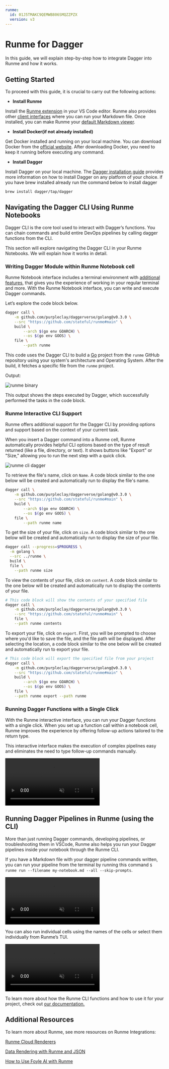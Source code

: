 ```yaml
---
runme:
  id: 01J5TMAKC9QEMWB806SMQZZPZX
  version: v3
---
```


# Runme for Dagger

In this guide, we will explain step-by-step how to integrate Dagger into Runme and how it works.

## Getting Started

To proceed with this guide, it is crucial to carry out the following actions:

- **Install Runme**

Install the [Runme extension](https://marketplace.visualstudio.com/items?itemName=stateful.runme) in your VS Code editor. Runme also provides other [client interfaces](../installation/index.md) where you can run your Markdown file. Once installed, you can make Runme your [default Markdown viewer](../installation/vscode#how-to-set-vs-code-as-your-default-markdown-viewer).

- **Install Docker(if not already installed)**

Get Docker installed and running on your local machine. You can download Docker from the [official website](https://www.docker.com/). After downloading Docker, you need to keep it running before executing any command.

- **Install Dagger**

Install Dagger on your local machine. The [Dagger installation guide](https://docs.dagger.io/install/) provides more information on how to install Dagger on any platform of your choice. if you have brew installed already run the command below to install dagger

```sh {"id":"01J6CH26D7HCJXVZXA2CATX4A2"}
brew install dagger/tap/dagger
```

## Navigating the Dagger CLI Using Runme Notebooks

Dagger CLI is the core tool used to interact with Dagger’s functions. You can chain commands and build entire DevOps pipelines by calling dagger functions from the CLI.

This section will explore navigating the Dagger CLI in your Runme Notebooks. We will explain how it works in detail.

### Writing Dagger Module within Runme Notebook cell

Runme Notebook interface includes a terminal environment with [additional features](../getting-started/features.md), that gives you the experience of working in your regular terminal and more. With the Runme Notebook interface, you can write and execute Dagger commands.

Let’s explore the code block below.

```sh {"id":"01J5TMAKC9QEMWB806SC1V5WH9"}
dagger call \
    -m github.com/purpleclay/daggerverse/golang@v0.3.0 \
    --src "https://github.com/stateful/runme#main" \
    build \
        --arch $(go env GOARCH) \
        --os $(go env GOOS) \
    file \
        --path runme
```

This code uses the Dagger CLI to build a [Go](https://go.dev/) project from the `runme` GitHub repository using your system's architecture and Operating System. After the build, it fetches a specific file from the `runme` project.

Output:

![runme binary](../../static/img/Integration/runme-dagger-runme-binary.png)

This output shows the steps executed by Dagger, which successfully performed the tasks in the code block.

### Runme Interactive CLI Support

Runme offers additional support for the Dagger CLI by providing options and support based on the context of your current task.

When you insert a Dagger command into a Runme cell, Runme automatically provides helpful CLI options based on the type of result returned (like a file, directory, or text). It shows buttons like "Export" or "Size," allowing you to run the next step with a quick click.

![runme cli dagger ](../../static/img/Integration/runme-dagger-file-ready.png)

To retrieve the file's name, click on `Name`. A code block similar to the one below will be created and automatically run to display the file's name.

```sh {"id":"01J5TMAKC9QEMWB806SD1HE7V2"}
dagger call \
    -m github.com/purpleclay/daggerverse/golang@v0.3.0 \
    --src "https://github.com/stateful/runme#main" \
    build \
        --arch $(go env GOARCH) \
        --os $(go env GOOS) \
    file \
        --path runme name
```

To get the size of your file, click on `size`. A code block similar to the one below will be created and automatically run to display the size of your file.

```sh {"id":"01J5TMAKC9QEMWB806SGS12GGQ"}
dagger call --progress=$PROGRESS \
  -m golang \
  --src ../runme \
  build \
  file \
    --path runme size
```

To view the contents of your file, click on `content`. A code block similar to the one below will be created and automatically run to display the contents of your file.

```sh {"id":"01J6CGP8A99T2G7DAH034553Y3"}
# This code block will show the contents of your specified file
dagger call \
    -m github.com/purpleclay/daggerverse/golang@v0.3.0 \
    --src "https://github.com/stateful/runme#main" \
    file \
    --path runme contents
```

To export your file, click on `export`. First, you will be prompted to choose where you'd like to save the file, and the file path will be displayed. After selecting the location, a code block similar to the one below will be created and automatically run to export your file.

```sh {"id":"01J6CGXQT45FJABBDFKYFE2EXW"}
# This code block will export the specified file from your project
dagger call \
    -m github.com/purpleclay/daggerverse/golang@v0.3.0 \
    --src "https://github.com/stateful/runme#main" \
    build \
        --arch $(go env GOARCH) \
        --os $(go env GOOS) \
    file \
    --path runme export --path runme
```

### Running Dagger Functions with a Single Click

With the Runme interactive interface, you can run your Dagger functions with a single click. When you set up a function call within a notebook cell, Runme improves the experience by offering follow-up actions tailored to the return type.

This interactive interface makes the execution of complex pipelines easy and eliminates the need to type follow-up commands manually.

<video autoPlay loop muted playsInline controls>
  <source src="/videos/runme-dagger-output.mp4" type="video/mp4" />
  <source src="../../static/videos/runme-dagger-output.mp4" type="video/mp4" />
  <source src="/videos/runme-dagger-output.webm" type="video/webm" />
  <source src="../../static/videos/runme-dagger-output.webm" type="video/webm" />
</video>
<br/>

## Running Dagger Pipelines in Runme (using the CLI)

More than just running Dagger commands, developing pipelines, or troubleshooting them in VSCode, Runme also helps you run your Dagger pipelines inside your notebook through the Runme CLI.

If you have a Markdown file with your dagger pipeline commands written, you can run your pipeline from the terminal by running this command `$ runme run --filename my-notebook.md --all --skip-prompts`.

<video autoPlay loop muted playsInline controls>
  <source src="/videos/runme-dagger-demo.mp4" type="video/mp4" />
  <source src="../../static/videos/runme-dagger-demo.mp4" type="video/mp4" />
  <source src="/videos/runme-dagger-demo.webm" type="video/webm" />
  <source src="../../static/videos/runme-dagger-demo.webm" type="video/webm" />
</video>
<br/>

You can also run individual cells using the names of the cells or select them individually from Runme’s TUI.

<video autoPlay loop muted playsInline controls>
  <source src="/videos/runme-tui-dagger.mp4" type="video/mp4" />
  <source src="../../static/videos/runme-tui-dagger.mp4" type="video/mp4" />
  <source src="/videos/runme-tui-dagger.webm" type="video/webm" />
  <source src="../../static/videos/runme-tui-dagger.webm" type="video/webm" />
</video>
<br/>

To learn more about how the Runme CLI functions and how to use it for your project, check out [our documentation.](https://docs.runme.dev/how-runme-works/cli)

## Additional Resources

To learn more about Runme, see more resources on Runme Integrations:

[Runme Cloud Renderers](https://docs.runme.dev/integrations/cloud-render/)

[Data Rendering with Runme and JSON](https://docs.runme.dev/integrations/data-rendering)

[How to Use Foyle AI with Runme](https://docs.runme.dev/integrations/foyle)
